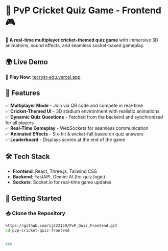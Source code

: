 # 🏏 PvP Cricket Quiz Game - Frontend 🎮  

🚀 **A real-time multiplayer cricket-themed quiz game** with immersive 3D animations, sound effects, and seamless socket-based gameplay.  

## 🌍 Live Demo  
🔗 **Play Now**: [tecryst-edu.vercel.app](https://tecryst-edu.vercel.app/)  

## 📌 Features  
✅ **Multiplayer Mode** - Join via QR code and compete in real-time  
✅ **Cricket-Themed UI** - 3D stadium environment with realistic animations  
✅ **Dynamic Quiz Questions** - Fetched from the backend and synchronized for all players  
✅ **Real-Time Gameplay** - WebSockets for seamless communication  
✅ **Animated Effects** - Six-hit & wicket-fall based on quiz answers  
✅ **Leaderboard** - Displays scores at the end of the game  

## 🛠️ Tech Stack  
- **Frontend**: React, Three.js, Tailwind CSS  
- **Backend**: FastAPI, Gemini AI (for quiz logic)  
- **Sockets**: Socket.io for real-time game updates  

## 🚀 Getting Started  

### 📥 Clone the Repository  
```bash
https://github.com/sj422159/PvP_Quiz_Frontend.git
cd pvp-cricket-quiz-frontend


###
